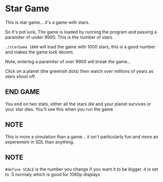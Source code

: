# Star Game

This is star game... it's a game with stars.

So it's pot luck, The game is loaded by running the program and passing a paramiter of under 9900.
This is the number of stars.

`./starGame 1000` will load the game with 1000 stars, this is a good number and makes the game look decent.

Note, entering a paramiter of over 9900 will break the game...

Click on a planet (the greenish dots) then watch over millions of years as stars shoot off.

## END GAME

You end on two stats, either all the stars die and your planet survives or your star dies.
You'll see this when you run the game

## NOTE

This is more a simulation than a game... it isn't particularly fun and more an experement in SDL than anything.

## NOTE

`#define SCALE` is the number you change if you want it to be bigger. it is set to .5 normaly which is good for 1080p displays
